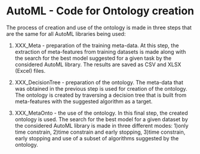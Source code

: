 # AutoML - Code for Ontology creation

The process of creation and use of the ontology is made in three steps that are the same for all AutoML libraries being used:

1. XXX_Meta - preparation of the training meta-data. At this step, the extraction of meta-features from training datasets is made along with the search for the best model suggested for a given task by the considered AutoML library. The results are saved as CSV and XLSX (Excel) files.

2. XXX_DecisionTree - preparation of the ontology. The meta-data that was obtained in the previous step is used for creation of the ontology. The ontology is created by traversing a decision tree that is built from meta-features with the suggested algorithm as a target.

3. XXX_MetaOnto - the use of the ontology. In this final step, the created ontology is used. The search for the best model for a given dataset by the considered AutoML library is made in three different modes: 1)only time constrain, 2)time constrain and early stopping, 3)time constrain, early stopping and use of a subset of algorithms suggested by the ontology.
